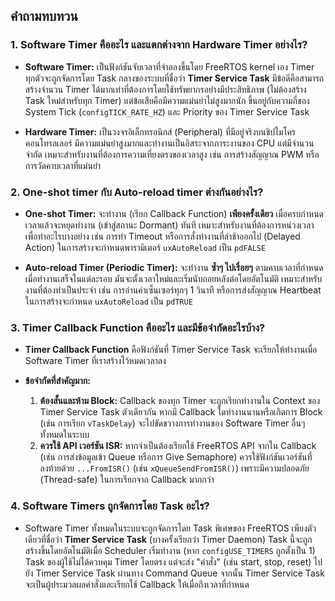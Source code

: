 ## คำถามทบทวน

### 1. Software Timer คืออะไร และแตกต่างจาก Hardware Timer อย่างไร?

*   **Software Timer:** เป็นฟังก์ชันจับเวลาที่จำลองขึ้นโดย FreeRTOS kernel เอง Timer ทุกตัวจะถูกจัดการโดย Task กลางของระบบที่ชื่อว่า **Timer Service Task** มีข้อดีคือสามารถสร้างจำนวน Timer ได้มากเท่าที่ต้องการโดยใช้ทรัพยากรอย่างมีประสิทธิภาพ (ไม่ต้องสร้าง Task ใหม่สำหรับทุก Timer) แต่ข้อเสียคือมีความแม่นยำไม่สูงมากนัก ขึ้นอยู่กับความถี่ของ System Tick (`configTICK_RATE_HZ`) และ Priority ของ Timer Service Task

*   **Hardware Timer:** เป็นวงจรอิเล็กทรอนิกส์ (Peripheral) ที่มีอยู่จริงบนชิปไมโครคอนโทรลเลอร์ มีความแม่นยำสูงมากและทำงานเป็นอิสระจากภาระงานของ CPU แต่มีจำนวนจำกัด เหมาะสำหรับงานที่ต้องการความเที่ยงตรงของเวลาสูง เช่น การสร้างสัญญาณ PWM หรือการวัดคาบเวลาที่แม่นยำ

### 2. One-shot timer กับ Auto-reload timer ต่างกันอย่างไร?

*   **One-shot Timer:** จะทำงาน (เรียก Callback Function) **เพียงครั้งเดียว** เมื่อครบกำหนดเวลาแล้วจะหยุดทำงาน (เข้าสู่สถานะ Dormant) ทันที เหมาะสำหรับงานที่ต้องการหน่วงเวลาเพื่อทำอะไรบางอย่าง เช่น การทำ Timeout หรือการสั่งทำงานที่ล่าช้าออกไป (Delayed Action) ในการสร้างจะกำหนดพารามิเตอร์ `uxAutoReload` เป็น `pdFALSE`

*   **Auto-reload Timer (Periodic Timer):** จะทำงาน **ซ้ำๆ ไปเรื่อยๆ** ตามคาบเวลาที่กำหนด เมื่อทำงานเสร็จในแต่ละรอบ มันจะตั้งเวลาใหม่และเริ่มนับถอยหลังต่อโดยอัตโนมัติ เหมาะสำหรับงานที่ต้องทำเป็นประจำ เช่น การอ่านค่าเซ็นเซอร์ทุกๆ 1 วินาที หรือการส่งสัญญาณ Heartbeat ในการสร้างจะกำหนด `uxAutoReload` เป็น `pdTRUE`

### 3. Timer Callback Function คืออะไร และมีข้อจำกัดอะไรบ้าง?

*   **Timer Callback Function** คือฟังก์ชันที่ Timer Service Task จะเรียกให้ทำงานเมื่อ Software Timer ที่เราสร้างไว้หมดเวลาลง

*   **ข้อจำกัดที่สำคัญมาก:**
    1.  **ต้องสั้นและห้าม Block:** Callback ของทุก Timer จะถูกเรียกทำงานใน Context ของ Timer Service Task ตัวเดียวกัน หากมี Callback ใดทำงานนานหรือเกิดการ Block (เช่น การเรียก `vTaskDelay`) จะไปขัดขวางการทำงานของ Software Timer อื่นๆ ทั้งหมดในระบบ
    2.  **ควรใช้ API เวอร์ชัน ISR:** หากจำเป็นต้องเรียกใช้ FreeRTOS API จากใน Callback (เช่น การส่งข้อมูลเข้า Queue หรือการ Give Semaphore) ควรใช้ฟังก์ชันเวอร์ชันที่ลงท้ายด้วย `...FromISR()` (เช่น `xQueueSendFromISR()`) เพราะมีความปลอดภัย (Thread-safe) ในการเรียกจาก Callback มากกว่า

### 4. Software Timers ถูกจัดการโดย Task อะไร?

*   Software Timer ทั้งหมดในระบบจะถูกจัดการโดย Task พิเศษของ FreeRTOS เพียงตัวเดียวที่ชื่อว่า **Timer Service Task** (บางครั้งเรียกว่า Timer Daemon) Task นี้จะถูกสร้างขึ้นโดยอัตโนมัติเมื่อ Scheduler เริ่มทำงาน (หาก `configUSE_TIMERS` ถูกตั้งเป็น 1) Task ของผู้ใช้ไม่ได้ควบคุม Timer โดยตรง แต่จะส่ง "คำสั่ง" (เช่น start, stop, reset) ไปยัง Timer Service Task ผ่านทาง Command Queue จากนั้น Timer Service Task จะเป็นผู้ประมวลผลคำสั่งและเรียกใช้ Callback ให้เมื่อถึงเวลาที่กำหนด